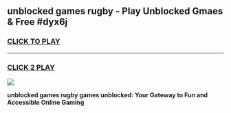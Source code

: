 
## unblocked games rugby - Play Unblocked Gmaes & Free #dyx6j
<h3>
<a href="https://news.freeplayer.one?title=unblocked_games_rugby&ref=24F">CLICK TO PLAY</a></h3>
<hr>

<h3>
<a href="https://news.freeplayer.one?title=unblocked_games_rugby&ref=24F">CLICK 2 PLAY</a>
  
</h3>

<a href="https://news.freeplayer.one?title=unblocked_games_rugby&ref=24F/"><img src="https://clearcache.store/games.png"></a>


**unblocked games rugby games unblocked: Your Gateway to Fun and Accessible Online Gaming**
